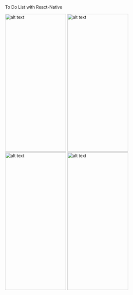 To Do List with React-Native

<img src="https://user-images.githubusercontent.com/76557196/227339090-cebff098-ef02-4ea0-9e97-5dc7d31f399f.png" alt="alt text" width="200" height="450">

<img src="https://user-images.githubusercontent.com/76557196/227339167-9cc52ec9-ba2d-454d-a51a-cdebdbab7a2e.png" alt="alt text" width="200" height="450">

<img src="https://user-images.githubusercontent.com/76557196/227339237-aaa64522-0426-46f4-becf-b77bc2417b21.png" alt="alt text" width="200" height="450">

<img src="https://user-images.githubusercontent.com/76557196/227339410-7a8910a7-bd3c-40f9-a19e-1b0dff4e6653.png" alt="alt text" width="200" height="450">
